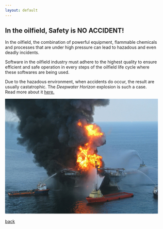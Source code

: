```yaml
---
layout: default
---
```


## In the oilfield, Safety is NO ACCIDENT!

In the oilfield, the combination of powerful equipment, flammable chemicals and processes that are under high pressure can lead to hazadous and even deadly incidents. 

Software in the oilfield industry must adhere to the highest quality to ensure efficient and safe operation in every steps of the oilfield life cycle where these softwares are being used.

Due to the hazadous environment, when accidents do occur, the result are usually castatrophic. The _Deepwater Horizon_ explosion is such a case. Read more about it [here.](https://en.wikipedia.org/wiki/Deepwater_Horizon_explosion)

![Deepwater Horizon accident](../assets/img/deepwater.jpg)

[back](../)
